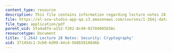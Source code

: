 ```yaml
---
content_type: resource
description: This file contains information regarding lecture notes 28.
file: https://ol-ocw-studio-app-qa.s3.amazonaws.com/courses/1-264j-database-internet-and-systems-integration-technologies-fall-2013/37145dc13cb06d9944cd568b58186d6b_MIT1_264JF13_lect_28.pdf
file_type: application/pdf
parent_uid: 5fa4a8fe-a152-f202-8c49-92784003b58c
resourcetype: Document
title: '1.264J Lecture 28 Notes: Security: Cryptography'
uid: 37145dc1-3cb0-6d99-44cd-568b58186d6b
---
```

